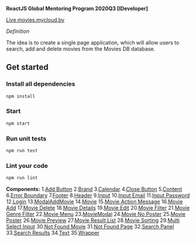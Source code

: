 **ReactJS Global Mentoring Program 2020Q3 [IDeveloper]**

[Live movies.mycloud.by](http://movies.mycloud.by/)

_Definition_

The idea is to create a single page application, which will allow users to search, add and delete movies from the Movies DB database.

## Get started ##

### Install all dependencies

```bash
npm install
```

### Start

```bash
npm start
```

### Run unit tests

```bash
npm run test
```

### Lint your code

```bash
npm run lint
```


**Components:**
1.[Add Button](https://github.com/gvozdev1986/ReactJS-Global-Mentoring-Program-2020Q3/blob/master/src/components/AddButton/README.md)
2.[Brand](https://github.com/gvozdev1986/ReactJS-Global-Mentoring-Program-2020Q3/blob/master/src/components/Brand/README.md)
3.[Calendar](https://github.com/gvozdev1986/ReactJS-Global-Mentoring-Program-2020Q3/blob/master/src/components/Calendar/README.md)
4.[Close Button](https://github.com/gvozdev1986/ReactJS-Global-Mentoring-Program-2020Q3/blob/master/src/components/CloseButton/README.md)
5.[Content](https://github.com/gvozdev1986/ReactJS-Global-Mentoring-Program-2020Q3/blob/master/src/components/Content/README.md)
6.[Error Boundary](https://github.com/gvozdev1986/ReactJS-Global-Mentoring-Program-2020Q3/blob/master/src/components/ErrorBoundary/README.md)
7.[Footer](https://github.com/gvozdev1986/ReactJS-Global-Mentoring-Program-2020Q3/blob/master/src/components/Footer/README.md)
8.[Header](https://github.com/gvozdev1986/ReactJS-Global-Mentoring-Program-2020Q3/blob/master/src/components/Header/README.md)
9.[Input](https://github.com/gvozdev1986/ReactJS-Global-Mentoring-Program-2020Q3/blob/master/src/components/Form/Input/README.md)
10.[Input Email](https://github.com/gvozdev1986/ReactJS-Global-Mentoring-Program-2020Q3/blob/master/src/components/Form/InputEmail/README.md)
11.[Input Password](https://github.com/gvozdev1986/ReactJS-Global-Mentoring-Program-2020Q3/blob/master/src/components/Form/InputPassword/README.md)
12.[Login](https://github.com/gvozdev1986/ReactJS-Global-Mentoring-Program-2020Q3/blob/master/src/components/Form/InputPassword/README.md)
13.[ModalAddMovie](https://github.com/gvozdev1986/ReactJS-Global-Mentoring-Program-2020Q3/blob/master/src/components/Login/README.md)
14.[Movie](https://github.com/gvozdev1986/ReactJS-Global-Mentoring-Program-2020Q3/blob/master/src/components/Movie/README.md)
15.[Movie Action Message](https://github.com/gvozdev1986/ReactJS-Global-Mentoring-Program-2020Q3/blob/master/src/components/MovieActionMessage/README.md)
16.[Movie Add](https://github.com/gvozdev1986/ReactJS-Global-Mentoring-Program-2020Q3/blob/master/src/components/MovieAdd/README.md)
17.[Movie Delete](https://github.com/gvozdev1986/ReactJS-Global-Mentoring-Program-2020Q3/blob/master/src/components/MovieDelete/README.md)
18.[Movie Details](https://github.com/gvozdev1986/ReactJS-Global-Mentoring-Program-2020Q3/blob/master/src/components/MovieDetails/README.md)
19.[Movie Edit](https://github.com/gvozdev1986/ReactJS-Global-Mentoring-Program-2020Q3/blob/master/src/components/MovieEdit/README.md)
20.[Movie Filter](https://github.com/gvozdev1986/ReactJS-Global-Mentoring-Program-2020Q3/blob/master/src/components/MovieFilter/README.md)
21.[Movie Genre Filter](https://github.com/gvozdev1986/ReactJS-Global-Mentoring-Program-2020Q3/blob/master/src/components/MovieGenreFilter/README.md)
22.[Movie Menu](https://github.com/gvozdev1986/ReactJS-Global-Mentoring-Program-2020Q3/blob/master/src/components/MovieMenu/README.md)
23.[MovieModal](https://github.com/gvozdev1986/ReactJS-Global-Mentoring-Program-2020Q3/blob/master/src/components/MovieModal/README.md)
24.[Movie No Poster](https://github.com/gvozdev1986/ReactJS-Global-Mentoring-Program-2020Q3/blob/master/src/components/MovieNoPoster/README.md)
25.[Movie Poster](https://github.com/gvozdev1986/ReactJS-Global-Mentoring-Program-2020Q3/blob/master/src/components/MoviePoster/README.md)
26.[Movie Preview](https://github.com/gvozdev1986/ReactJS-Global-Mentoring-Program-2020Q3/blob/master/src/components/MoviePreview/README.md)
27.[Movie Result List](https://github.com/gvozdev1986/ReactJS-Global-Mentoring-Program-2020Q3/blob/master/src/components/MovieResultList/README.md)
28.[Movie Sorting](https://github.com/gvozdev1986/ReactJS-Global-Mentoring-Program-2020Q3/blob/master/src/components/MovieSorting/README.md)
29.[Multi Select Input](https://github.com/gvozdev1986/ReactJS-Global-Mentoring-Program-2020Q3/blob/master/src/components/MultiSelectInput/README.md)
30.[Not Found Movie](https://github.com/gvozdev1986/ReactJS-Global-Mentoring-Program-2020Q3/blob/master/src/components/NotFoundMovie/README.md)
31.[Not Found Page](https://github.com/gvozdev1986/ReactJS-Global-Mentoring-Program-2020Q3/blob/master/src/components/NotFoundPage/README.md)
32.[Search Panel](https://github.com/gvozdev1986/ReactJS-Global-Mentoring-Program-2020Q3/blob/master/src/components/SearchPanel/README.md)
33.[Search Results](https://github.com/gvozdev1986/ReactJS-Global-Mentoring-Program-2020Q3/blob/master/src/components/SearchResults/README.md)
34.[Text](https://github.com/gvozdev1986/ReactJS-Global-Mentoring-Program-2020Q3/blob/master/src/components/Text/README.md)
35.[Wrapper](https://github.com/gvozdev1986/ReactJS-Global-Mentoring-Program-2020Q3/blob/master/src/components/Wrapper/README.md)
